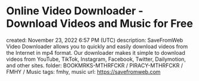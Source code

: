 # Online Video Downloader - Download Videos and Music for Free

created: November 23, 2022 6:57 PM (UTC)
description: SaveFromWeb Video Downloader allows you to quickly and easily download videos from the Internet in mp4 format. Our downloader makes it simple to download videos from YouTube, TikTok, Instagram, Facebook, Twitter, Dailymotion, and other sites.
folder: BOOKMRKS-MTHRFCKR / PIRACY-MTHRFCKR / FMHY / Music
tags: fmhy, music
url: https://savefromweb.com